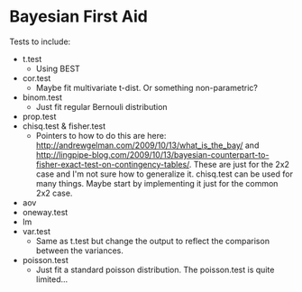 Bayesian First Aid
========================================================

Tests to include:

  * t.test 
    - Using BEST
  * cor.test
    - Maybe fit multivariate t-dist. Or something non-parametric?
  * binom.test
    - Just fit regular Bernouli distribution
  * prop.test 
  * chisq.test & fisher.test
    - Pointers to how to do this are here: http://andrewgelman.com/2009/10/13/what_is_the_bay/ and http://lingpipe-blog.com/2009/10/13/bayesian-counterpart-to-fisher-exact-test-on-contingency-tables/. These are just for the 2x2 case and I'm not sure how to generalize it. chisq.test can be used for many  things. Maybe start by implementing it just for the common 2x2 case.
  * aov
  * oneway.test
  * lm
  * var.test
    - Same as t.test but change the output to reflect the comparison between the variances.
  * poisson.test
    - Just fit a standard poisson distribution. The poisson.test is quite limited...
  

